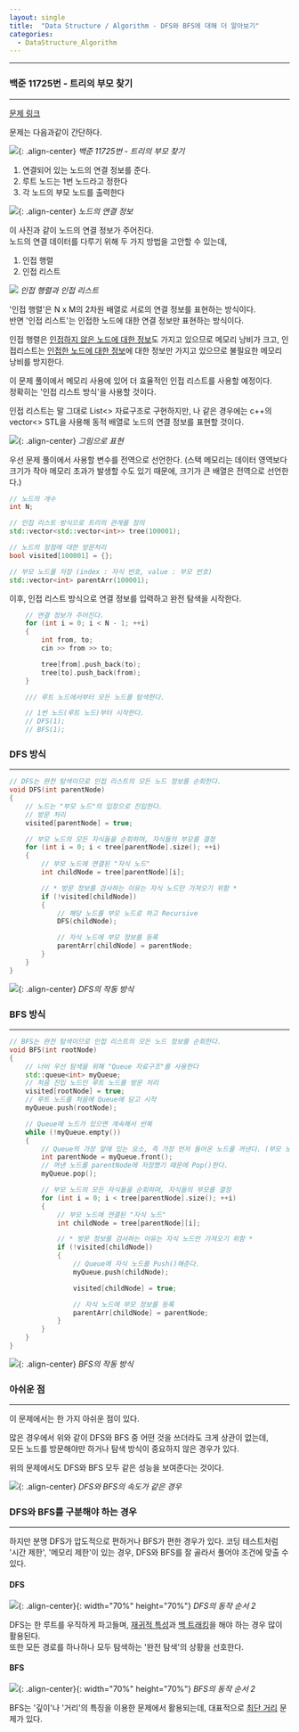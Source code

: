 ```yaml
---
layout: single
title:  "Data Structure / Algorithm - DFS와 BFS에 대해 더 알아보기"
categories:
  - DataStructure_Algorithm
---
```


---

### 백준 11725번 - 트리의 부모 찾기
---

[문제 링크](https://www.acmicpc.net/problem/11725)

문제는 다음과같이 간단하다.

![](/assets/images/dataAlgorithm_tree0.png){: .align-center}
*백준 11725번 - 트리의 부모 찾기*

1. 연결되어 있는 노드의 연결 정보를 준다.
2. 루트 노드는 1번 노드라고 정한다
3. 각 노드의 부모 노드를 출력한다

![](/assets/images/dataAlgorithm_tree1.png){: .align-center}
*노드의 연결 정보*

이 사진과 같이 노드의 연결 정보가 주어진다.  
노드의 연결 데이터를 다루기 위해 두 가지 방법을 고안할 수 있는데,

1. 인접 행렬
2. 인접 리스트

![](https://blog.kakaocdn.net/dn/An8Dn/btqIqmfKxBX/KwJNGT1yfPIYsdhAuAerP0/img.jpg)
*인접 행렬과 인접 리스트*

'인접 행렬'은 N x M의 2차원 배열로 서로의 연결 정보를 표현하는 방식이다.  
반면 '인접 리스트'는 인접한 노드에 대한 연결 정보만 표현하는 방식이다.

인접 행렬은 <u>인접하지 않은 노드에 대한 정보</u>도 가지고 있으므로 메모리 낭비가 크고,
인접리스트는 <u>인접한 노드에 대한 정보</u>에 대한 정보만 가지고 있으므로 불필요한 메모리 낭비를 방지한다.

이 문제 풀이에서 메모리 사용에 있어 더 효율적인 인접 리스트를 사용할 예정이다.  
정확히는 '인접 리스트 방식'을 사용할 것이다.

인접 리스트는 말 그대로 List<> 자료구조로 구현하지만,
나 같은 경우에는 c++의 vector<> STL을 사용해 동적 배열로 노드의 연결 정보를 표현할 것이다.

![](/assets/images/dataAlgorithm_tree2.png){: .align-center}
*그림으로 표현*

우선 문제 풀이에서 사용할 변수를 전역으로 선언한다. (스택 메모리는 데이터 영역보다 크기가 작아 메모리 초과가 발생할 수도 있기 때문에, 크기가 큰 배열은 전역으로 선언한다.)

```c++
// 노드의 개수
int N;

// 인접 리스트 방식으로 트리의 관계를 정의
std::vector<std::vector<int>> tree(100001);

// 노드의 정점에 대한 방문처리
bool visited[100001] = {};

// 부모 노드를 저장 (index : 자식 번호, value : 부모 번호)
std::vector<int> parentArr(100001);
```

이후, 인접 리스트 방식으로 연결 정보를 입력하고 완전 탐색을 시작한다.

```c++
	// 연결 정보가 주어진다.
	for (int i = 0; i < N - 1; ++i)
	{
		int from, to;
		cin >> from >> to;

		tree[from].push_back(to);
		tree[to].push_back(from);
	}

    /// 루트 노드에서부터 모든 노드를 탐색한다.

    // 1번 노드(루트 노드)부터 시작한다.
	// DFS(1);
	// BFS(1);
```

### DFS 방식
---

```c++
// DFS는 완전 탐색이므로 인접 리스트의 모든 노드 정보를 순회한다.
void DFS(int parentNode)
{
	// 노드는 "부모 노드"의 입장으로 진입한다.
	// 방문 처리
	visited[parentNode] = true;

	// 부모 노드의 모든 자식들을 순회하며, 자식들의 부모를 결정
	for (int i = 0; i < tree[parentNode].size(); ++i)
	{
		// 부모 노드에 연결된 "자식 노드"
		int childNode = tree[parentNode][i];

		// * 방문 정보를 검사하는 이유는 자식 노드만 가져오기 위함 *
		if (!visited[childNode])
		{
			// 해당 노드를 부모 노드로 하고 Recursive
			DFS(childNode);

			// 자식 노드에 부모 정보를 등록
			parentArr[childNode] = parentNode;
		}
	}
}
```

![](/assets/gif/algorithm_dfs.gif){: .align-center}
*DFS의 작동 방식*

### BFS 방식
---

```c++
// BFS는 완전 탐색이므로 인접 리스트의 모든 노드 정보를 순회한다.
void BFS(int rootNode)
{
	// 너비 우선 탐색을 위해 "Queue 자료구조"를 사용한다
	std::queue<int> myQueue;
	// 처음 진입 노드인 루트 노드를 방문 처리
	visited[rootNode] = true;
	// 루트 노드를 처음에 Queue에 담고 시작
	myQueue.push(rootNode);

	// Queue에 노드가 있으면 계속해서 반복
	while (!myQueue.empty())
	{
		// Queue의 가장 앞에 있는 요소, 즉 가장 먼저 들어온 노드를 꺼낸다. (부모 노드)
		int parentNode = myQueue.front();
		// 꺼낸 노드를 parentNode에 저장했기 때문에 Pop()한다.
		myQueue.pop();

		// 부모 노드의 모든 자식들을 순회하며, 자식들의 부모를 결정
		for (int i = 0; i < tree[parentNode].size(); ++i)
		{
			// 부모 노드에 연결된 "자식 노드"
			int childNode = tree[parentNode][i];

			// * 방문 정보를 검사하는 이유는 자식 노드만 가져오기 위함 *
			if (!visited[childNode])
			{
				// Queue에 자식 노드를 Push()해준다.
				myQueue.push(childNode);

				visited[childNode] = true;

				// 자식 노드에 부모 정보를 등록
				parentArr[childNode] = parentNode;
			}
		}
	}
}
```

![](/assets/gif/algorithm_bfs.gif){: .align-center}
*BFS의 작동 방식*

### 아쉬운 점
---

이 문제에서는 한 가지 아쉬운 점이 있다.

많은 경우에서 위와 같이 DFS와 BFS 중 어떤 것을 쓰더라도 크게 상관이 없는데,  
모든 노드를 방문해야만 하거나 탐색 방식이 중요하지 않은 경우가 있다.

위의 문제에서도 DFS와 BFS 모두 같은 성능을 보여준다는 것이다.

![](/assets/images/dataAlgorithm_dfs_bfs_diff.png){: .align-center}
*DFS와 BFS의 속도가 같은 경우*

### DFS와 BFS를 구분해야 하는 경우
---

하지만 분명 DFS가 압도적으로 편하거나 BFS가 편한 경우가 있다.
코딩 테스트처럼 '시간 제한', '메모리 제한'이 있는 경우, DFS와 BFS를 잘 골라서 풀어야 조건에 맞출 수 있다.

#### DFS

![](https://img1.daumcdn.net/thumb/R1280x0/?scode=mtistory2&fname=https%3A%2F%2Fblog.kakaocdn.net%2Fdn%2FGlmWb%2FbtrnCPbhk8J%2Fin0bgtZGaCQyZI2l7RJYk0%2Fimg.png){: .align-center}{: width="70%" height="70%"}
*DFS의 동작 순서 2*

DFS는 한 루트를 우직하게 파고들며, <u>재귀적 특성</u>과 <u>백 트래킹</u>을 해야 하는 경우 많이 활용된다.  
또한 모든 경로를 하나하나 모두 탐색하는 '완전 탐색'의 상황을 선호한다.


#### BFS

![](https://img1.daumcdn.net/thumb/R1280x0/?scode=mtistory2&fname=https%3A%2F%2Fblog.kakaocdn.net%2Fdn%2FdaONN3%2FbtrnJBwlGfm%2FZSKtMi9cUjRRW7odtmI3Yk%2Fimg.png){: .align-center}{: width="70%" height="70%"}
*BFS의 동작 순서 2*

BFS는 '깊이'나 '거리'의 특징을 이용한 문제에서 활용되는데, 대표적으로 <u>최단 거리</u> 문제가 있다.